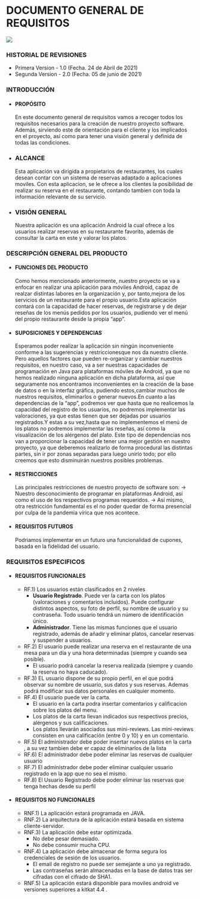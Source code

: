 # DOCUMENTO GENERAL DE REQUISITOS
![](https://github.com/pabloMoreno-uma/g5-restaurante/blob/master/imagenes/booky.png)
### HISTORIAL DE REVISIONES
  * Primera Version - 1.0 (Fecha. 24 de Abril de 2021)
  * Segunda Version - 2.0 (Fecha. 05 de junio de 2021)

### INTRODUCCIÓN
- #### PROPÓSITO
    En este documento general de requisitos vamos a recoger todos los requisitos necesarios para la creación de nuestro proyecto software. Además, sirviendo este de orientación para el cliente y los implicados en el proyecto, así como para tener una visión general y definida de todas las condiciones.
- ### ALCANCE
    Esta aplicación va dirigida a propietarios de restaurantes, los cuales desean contar con un sistema de reservas adaptado a aplicaciones moviles. Con esta aplicacion, se le ofrece a los clientes la posibilidad de realizar su reserva en el restaurante, contando tambien con toda la información relevante de su servicio.
- ### VISIÓN GENERAL
    Nuestra aplicación es una aplicación Android la cual ofrece a los usuarios realizar reservas en su restaurante favorito, además de consultar la carta en este y valorar los platos.

### DESCRIPCIÓN GENERAL DEL PRODUCTO
- #### FUNCIONES DEL PRODUCTO
    Como hemos mencionado anteriormente, nuestro proyecto se va a enfocar en realizar  una  aplicación  para móviles Android, capaz  de  realzar  distintas  labores en  la organización  y,  por  tanto,mejora de  los  servicios  de  un  restaurante  para  el propio usuario.Esta  aplicación  contará  con  la  capacidad  de  hacer  reservas,  de  registrarse  y  de  dejar reseñas de los menús pedidos por los usuarios, pudiendo ver el menú del propio restaurante desde la propia “app”.

- #### SUPOSICIONES Y DEPENDENCIAS
    Esperamos poder realizar la aplicación sin ningún inconveniente conforme a las sugerencias  y restriccionesque  nos da nuestro cliente. Pero  aquellos  factores  que pueden re-organizar y cambiar nuestros requisitos, en nuestro caso, va a ser nuestras capacidades de programación en Java para plataformas móviles de Android, ya que no hemos realizado  ninguna aplicación  en  dicha  plataforma,  así que  seguramente  nos encontramos inconvenientes en la creación de la base de datos o en la interfaz gráfica, pudiendo estos,cambiar muchos de nuestros requisitos, eliminarlos o generar nuevos.En cuanto a las dependencias de la “app”, podremos ver que hasta que no realicemos la capacidad del registro de los usuarios, no podremos implementar las valoraciones, ya que estas tienen que ser dejadas por usuarios registrados.Y estas a su vez,hasta que no implementemos el menú de los platos no podremos implementar las reseñas, así como la  visualización de los alérgenos del  plato.  Este  tipo  de  dependencias  nos  van  a proporcionar  la  capacidad  de tener  una  mejor  gestión  en  nuestro  proyecto,  ya  que deberemos realizarlo de forma procedural las distintas partes, sin ir por zonas separadas para  luego  unirlo  todo;  por  ello  creemos  que  esto  disminuirán nuestros  posibles problemas.

- #### RESTRICCIONES
    Las principales restricciones de nuestro proyecto de software son: 
    -> Nuestro desconocimiento de programar en plataformas Android, así como el uso de los respectivos programas requeridos.
    -> Así mismo, otra restricción fundamental es el no poder quedar de forma presencial por culpa de la pandemia vírica que nos acontece.

- #### REQUISITOS FUTUROS
    Podriamos implementar en un futuro una funcionalidad de cupones, basada en la fidelidad del usuario.

### REQUISITOS ESPECIFICOS
- #### REQUISITOS FUNCIONALES
    * RF.1) Los usuarios están clasificados en 2 niveles
        * **Usuario Registrado**. Puede  ver la carta con los platos (valoraciones y comentarios incluidos). Puede configurar distintos aspectos, su foto de perfil, su nombre de usuario y su contraseña. Todo usuario tendrá un número de identificación único.
        * **Administrador**. Tiene las mismas funciones que el usuario registrado, además de añadir y eliminar platos, cancelar reservas y suspender a usuarios.
    * RF.2) El usuario puede realizar una reserva en el restaurante de una mesa para un día y una hora determinadas (siempre y cuando sea posible).  
        * El usuario podrá cancelar la reserva realizada (siempre y cuando la reserva no haya caducado).
    * RF.3) EL usuario dispone de su propio perfil, en el que podrá observar su nombre de usuario, sus datos y sus reservas. Ademas podrá modificar sus datos personales en cualquier momento.
    * RF.4) El usuario puede ver la carta.
      * El usuario en la carta podra insertar comentarios y calificacion sobre los platos del menu.
      * Los platos de la carta llevan indicados sus respectivos precios, alérgenos y sus calificaciones.
      * Los platos llevarán asociados sus mini-reviews. Las mini-reviews consisten en una calificación (entre 0 y 10) y en un comentario.
    * RF.5) El administrador debe poder insertar nuevos platos en la carta , a su vez tambien  debe er capaz de eliminarlos de la lista
    * RF.6) El administrador debe poder eliminar las reservas de cualquier usuario
    * RF.7) El administrador debe poder eliminar cualquier usuario registrado en la app que no sea el mismo.
    * RF.8) El Usuario Registrado debe poder eliminar las reservas que tenga hechas desde su perfil


- #### REQUISITOS NO FUNCIONALES
    * RNF.1) La aplicación estará programada en JAVA.
    * RNF.2) La arquitectura de la aplicación estará basada en sistema cliente-servidor.
    * RNF.3) La aplicación debe estar optimizada.
      * No debe pesar demasiado.
      * No debe consumir mucha CPU.
    * RNF.4) La aplicación debe almacenar de forma segura los credenciales de sesión de los usuarios.
      * El email de registro no puede ser semejante a uno ya registrado.
      * Las contraseñas serán almacenadas en la base de datos tras ser cifradas con el cifrado de SHA1.
    * RNF.5) La aplicación estará disponible para moviles android ve versiones superiores a kitkat 4.4 .
